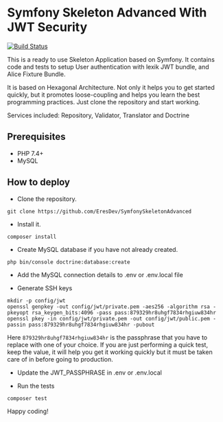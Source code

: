 # Symfony Skeleton Advanced With JWT Security

[![Build Status](https://travis-ci.org/EresDev/SymfonySkeletonAdvanced.svg?branch=master)](https://travis-ci.org/EresDev/SymfonySkeletonAdvanced)

This is a ready to use Skeleton Application based on Symfony. It contains code and tests to setup User authentication with lexik JWT bundle, and Alice Fixture Bundle.

It is based on Hexagonal Architecture. Not only it helps you to get started quickly, but it promotes loose-coupling and helps you learn the best programming practices. Just clone the repository and start working.

Services included: Repository, Validator, Translator and Doctrine

## Prerequisites
- PHP 7.4+
- MySQL 

## How to deploy

- Clone the repository.
```
git clone https://github.com/EresDev/SymfonySkeletonAdvanced
```
- Install it.
```
composer install
```
- Create MySQL database if you have not already created.
```
php bin/console doctrine:database:create
```
- Add the MySQL connection details to .env or .env.local file

- Generate SSH keys
```
mkdir -p config/jwt
openssl genpkey -out config/jwt/private.pem -aes256 -algorithm rsa -pkeyopt rsa_keygen_bits:4096 -pass pass:879329hr8uhgf7834rhgiuw834hr
openssl pkey -in config/jwt/private.pem -out config/jwt/public.pem -passin pass:879329hr8uhgf7834rhgiuw834hr -pubout 
```
Here `879329hr8uhgf7834rhgiuw834hr` is the passphrase that you have to replace with one of your choice. If you are just performing a quick test, keep the value, it will help you get it working quickly but it must be taken care of in before going to production.

- Update the JWT_PASSPHRASE in .env or .env.local

- Run the tests
```
composer test
```
Happy coding! 
